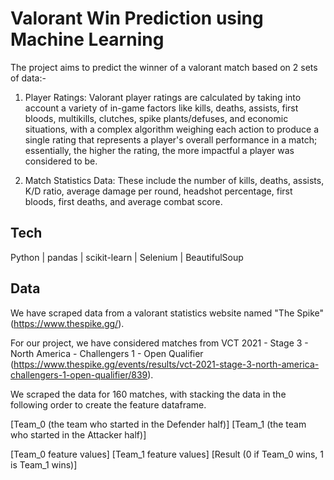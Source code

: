 # Valorant Win Prediction using Machine Learning

The project aims to predict the winner of a valorant match based on 2 sets of data:-

1. Player Ratings: Valorant player ratings are calculated by taking into account a variety of in-game factors like kills, deaths, assists, first bloods, multikills, clutches, spike plants/defuses, and economic situations, with a complex algorithm weighing each action to produce a single rating that represents a player's overall performance in a match; essentially, the higher the rating, the more impactful a player was considered to be. 

2. Match Statistics Data: These include the number of kills, deaths, assists, K/D ratio, average damage per round, headshot percentage, first bloods, first deaths, and average combat score.

## Tech

Python | pandas | scikit-learn | Selenium | BeautifulSoup

## Data

We have scraped data from a valorant statistics website named "The Spike" (https://www.thespike.gg/). 

For our project, we have considered matches from VCT 2021 - Stage 3 - North America - Challengers 1 - Open Qualifier (https://www.thespike.gg/events/results/vct-2021-stage-3-north-america-challengers-1-open-qualifier/839).

We scraped the data for 160 matches, with stacking the data in the following order to create the feature dataframe.

[Team_0 (the team who started in the Defender half)] [Team_1 (the team who started in the Attacker half)]
 
[Team_0 feature values] [Team_1 feature values] [Result (0 if Team_0 wins, 1 is Team_1 wins)] 
